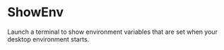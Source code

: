 # ShowEnv
Launch a terminal to show environment variables that are set when your desktop environment starts.
